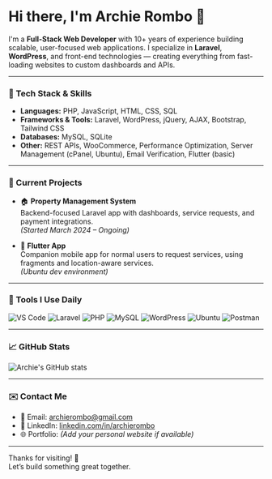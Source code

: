 # Hi there, I'm Archie Rombo 👋

I'm a **Full-Stack Web Developer** with 10+ years of experience building scalable, user-focused web applications. I specialize in **Laravel**, **WordPress**, and front-end technologies — creating everything from fast-loading websites to custom dashboards and APIs.

---

### 🔧 Tech Stack & Skills

- **Languages:** PHP, JavaScript, HTML, CSS, SQL
- **Frameworks & Tools:** Laravel, WordPress, jQuery, AJAX, Bootstrap, Tailwind CSS
- **Databases:** MySQL, SQLite
- **Other:** REST APIs, WooCommerce, Performance Optimization, Server Management (cPanel, Ubuntu), Email Verification, Flutter (basic)

---

### 🚀 Current Projects

- 🏠 **Property Management System**  
  Backend-focused Laravel app with dashboards, service requests, and payment integrations.  
  *(Started March 2024 – Ongoing)*

- 📱 **Flutter App**  
  Companion mobile app for normal users to request services, using fragments and location-aware services.  
  *(Ubuntu dev environment)*

---

### 🧰 Tools I Use Daily

![VS Code](https://img.shields.io/badge/VS%20Code-007ACC?style=flat&logo=visual-studio-code&logoColor=white)
![Laravel](https://img.shields.io/badge/Laravel-F55247?style=flat&logo=laravel&logoColor=white)
![PHP](https://img.shields.io/badge/PHP-777BB4?style=flat&logo=php&logoColor=white)
![MySQL](https://img.shields.io/badge/MySQL-005C84?style=flat&logo=mysql&logoColor=white)
![WordPress](https://img.shields.io/badge/WordPress-21759B?style=flat&logo=wordpress&logoColor=white)
![Ubuntu](https://img.shields.io/badge/Ubuntu-E95420?style=flat&logo=ubuntu&logoColor=white)
![Postman](https://img.shields.io/badge/Postman-FF6C37?style=flat&logo=postman&logoColor=white)

---

### 📈 GitHub Stats

![Archie's GitHub stats](https://github-readme-stats.vercel.app/api?username=archierombo&show_icons=true&theme=tokyonight)

---

### ✉️ Contact Me

- 📧 Email: [archierombo@gmail.com](mailto:archierombo@gmail.com)  
- 🔗 LinkedIn: [linkedin.com/in/archierombo](https://www.linkedin.com/in/archierombo/)  
- 🌐 Portfolio: *(Add your personal website if available)*

---

Thanks for visiting! 🌱  
Let’s build something great together.
